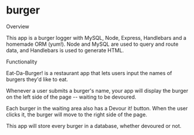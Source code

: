 # burger
Overview

This app is a burger logger with MySQL, Node, Express, Handlebars and a homemade ORM (yum!). Node and MySQL are used to query and route data, and Handlebars is used to generate HTML.

Functionality 

Eat-Da-Burger! is a restaurant app that lets users input the names of burgers they'd like to eat.

Whenever a user submits a burger's name, your app will display the burger on the left side of the page -- waiting to be devoured.

Each burger in the waiting area also has a Devour it! button. When the user clicks it, the burger will move to the right side of the page.

This app will store every burger in a database, whether devoured or not.
